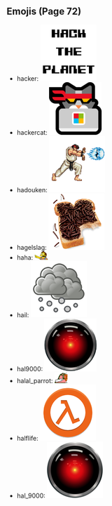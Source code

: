 
## Emojis (Page 72)

* hacker: ![hacker](output/hacker.png)
* hackercat: ![hackercat](output/hackercat.png)
* hadouken: ![hadouken](output/hadouken.jpg)
* hagelslag: ![hagelslag](output/hagelslag.png)
* haha: ![haha](output/haha.png)
* hail: ![hail](output/hail.png)
* hal9000: ![hal9000](output/hal9000.png)
* halal_parrot: ![halal_parrot](output/halal_parrot.gif)
* halflife: ![halflife](output/halflife.png)
* hal_9000: ![hal_9000](output/hal_9000.png)
